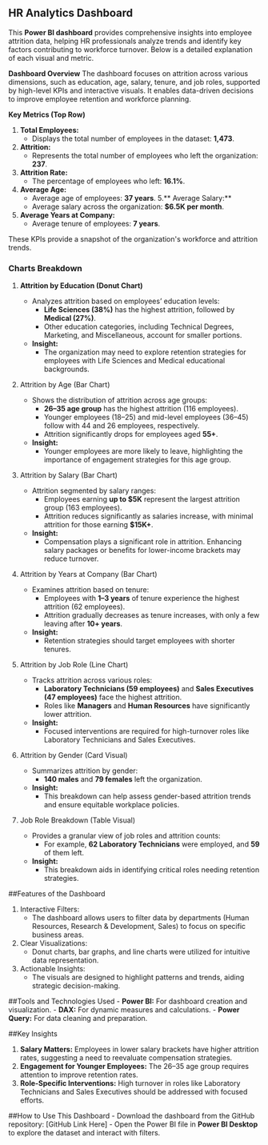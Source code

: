 ## HR Analytics Dashboard

This **Power BI dashboard** provides comprehensive insights into employee attrition data, helping HR professionals analyze trends and identify key factors contributing to workforce turnover. Below is a detailed explanation of each visual and metric.

**Dashboard Overview**
The dashboard focuses on attrition across various dimensions, such as education, age, salary, tenure, and job roles, supported by high-level KPIs and interactive visuals. It enables data-driven decisions to improve employee retention and workforce planning.

**Key Metrics (Top Row)**
1. **Total Employees:**
    - Displays the total number of employees in the dataset: **1,473**.
2. **Attrition:**
    - Represents the total number of employees who left the organization: **237**.
3. **Attrition Rate:**
    - The percentage of employees who left: **16.1%**.
4. **Average Age:**
    - Average age of employees: **37 years**.
5.** Average Salary:**
    - Average salary across the organization: **$6.5K per month**.
6. **Average Years at Company:**
    - Average tenure of employees: **7 years**.

These KPIs provide a snapshot of the organization's workforce and attrition trends.

### Charts Breakdown
1. **Attrition by Education (Donut Chart)**
    
    - Analyzes attrition based on employees’ education levels:
        - **Life Sciences (38%)** has the highest attrition, followed by **Medical (27%)**.
        - Other education categories, including Technical Degrees, Marketing, and Miscellaneous, account for smaller portions.
    - **Insight:**
        - The organization may need to explore retention strategies for employees with Life Sciences and Medical educational backgrounds.

2. Attrition by Age (Bar Chart)

    - Shows the distribution of attrition across age groups:
        - **26–35 age group** has the highest attrition (116 employees).
        - Younger employees (18–25) and mid-level employees (36–45) follow with 44 and 26 employees, respectively.
        - Attrition significantly drops for employees aged **55+**.
    - **Insight:**
        - Younger employees are more likely to leave, highlighting the importance of engagement strategies for this age group.
3. Attrition by Salary (Bar Chart)

    - Attrition segmented by salary ranges:
        - Employees earning **up to $5K** represent the largest attrition group (163 employees).
        - Attrition reduces significantly as salaries increase, with minimal attrition for those earning **$15K+**.
    - **Insight:**
        - Compensation plays a significant role in attrition. Enhancing salary packages or benefits for lower-income brackets may reduce turnover.
4. Attrition by Years at Company (Bar Chart)

    - Examines attrition based on tenure:
        - Employees with **1–3 years** of tenure experience the highest attrition (62 employees).
        - Attrition gradually decreases as tenure increases, with only a few leaving after **10+ years**.
    - **Insight:**
        - Retention strategies should target employees with shorter tenures.
5. Attrition by Job Role (Line Chart)

    - Tracks attrition across various roles:
        - **Laboratory Technicians (59 employees)** and **Sales Executives (47 employees)** face the highest attrition.
        - Roles like **Managers** and **Human Resources** have significantly lower attrition.
    - **Insight:**
        - Focused interventions are required for high-turnover roles like Laboratory Technicians and Sales Executives.
6. Attrition by Gender (Card Visual)
    - Summarizes attrition by gender:
        - **140 males** and **79 females** left the organization.
    - **Insight:**
        - This breakdown can help assess gender-based attrition trends and ensure equitable workplace policies.
7. Job Role Breakdown (Table Visual)
    - Provides a granular view of job roles and attrition counts:
        - For example, **62 Laboratory Technicians** were employed, and **59** of them left.
    - **Insight:**
        - This breakdown aids in identifying critical roles needing retention strategies.

##Features of the Dashboard
1. Interactive Filters:
    - The dashboard allows users to filter data by departments (Human Resources, Research & Development, Sales) to focus on specific business areas.
2. Clear Visualizations:
    - Donut charts, bar graphs, and line charts were utilized for intuitive data representation.
3. Actionable Insights:
    - The visuals are designed to highlight patterns and trends, aiding strategic decision-making.

##Tools and Technologies Used
    - **Power BI:** For dashboard creation and visualization.
    - **DAX:** For dynamic measures and calculations.
    - **Power Query:** For data cleaning and preparation.

##Key Insights
1. **Salary Matters:** Employees in lower salary brackets have higher attrition rates, suggesting a need to reevaluate compensation strategies.
2. **Engagement for Younger Employees:** The 26–35 age group requires attention to improve retention rates.
3. **Role-Specific Interventions:** High turnover in roles like Laboratory Technicians and Sales Executives should be addressed with focused efforts.

##How to Use This Dashboard
    - Download the dashboard from the GitHub repository: [GitHub Link Here]
    - Open the Power BI file in **Power BI Desktop** to explore the dataset and interact with filters.

